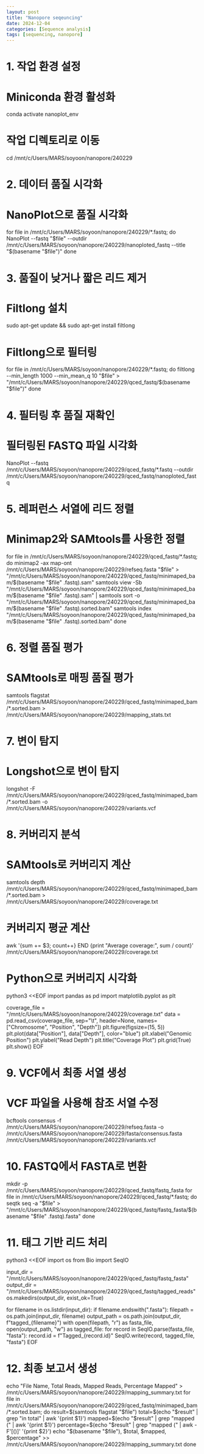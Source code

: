 ```yaml
---
layout: post
title: "Nanopore seqeuncing"
date: 2024-12-04
categories: [Sequence analysis]
tags: [sequencing, nanopore]
---
```




# 1. 작업 환경 설정
# Miniconda 환경 활성화
conda activate nanoplot_env

# 작업 디렉토리로 이동
cd /mnt/c/Users/MARS/soyoon/nanopore/240229

# 2. 데이터 품질 시각화
# NanoPlot으로 품질 시각화
for file in /mnt/c/Users/MARS/soyoon/nanopore/240229/*.fastq; do
    NanoPlot --fastq "$file" --outdir /mnt/c/Users/MARS/soyoon/nanopore/240229/nanoploted_fastq --title "$(basename "$file")"
done

# 3. 품질이 낮거나 짧은 리드 제거
# Filtlong 설치
sudo apt-get update && sudo apt-get install filtlong

# Filtlong으로 필터링
for file in /mnt/c/Users/MARS/soyoon/nanopore/240229/*.fastq; do
    filtlong --min_length 1000 --min_mean_q 10 "$file" > "/mnt/c/Users/MARS/soyoon/nanopore/240229/qced_fastq/$(basename "$file")"
done

# 4. 필터링 후 품질 재확인
# 필터링된 FASTQ 파일 시각화
NanoPlot --fastq /mnt/c/Users/MARS/soyoon/nanopore/240229/qced_fastq/*.fastq --outdir /mnt/c/Users/MARS/soyoon/nanopore/240229/qced_fastq/nanoploted_fastq

# 5. 레퍼런스 서열에 리드 정렬
# Minimap2와 SAMtools를 사용한 정렬
for file in /mnt/c/Users/MARS/soyoon/nanopore/240229/qced_fastq/*.fastq; do
    minimap2 -ax map-ont /mnt/c/Users/MARS/soyoon/nanopore/240229/refseq.fasta "$file" > "/mnt/c/Users/MARS/soyoon/nanopore/240229/qced_fastq/minimaped_bam/$(basename "$file" .fastq).sam"
    samtools view -Sb "/mnt/c/Users/MARS/soyoon/nanopore/240229/qced_fastq/minimaped_bam/$(basename "$file" .fastq).sam" | samtools sort -o "/mnt/c/Users/MARS/soyoon/nanopore/240229/qced_fastq/minimaped_bam/$(basename "$file" .fastq).sorted.bam"
    samtools index "/mnt/c/Users/MARS/soyoon/nanopore/240229/qced_fastq/minimaped_bam/$(basename "$file" .fastq).sorted.bam"
done

# 6. 정렬 품질 평가
# SAMtools로 매핑 품질 평가
samtools flagstat /mnt/c/Users/MARS/soyoon/nanopore/240229/qced_fastq/minimaped_bam/*.sorted.bam > /mnt/c/Users/MARS/soyoon/nanopore/240229/mapping_stats.txt

# 7. 변이 탐지
# Longshot으로 변이 탐지
longshot -F /mnt/c/Users/MARS/soyoon/nanopore/240229/qced_fastq/minimaped_bam/*.sorted.bam -o /mnt/c/Users/MARS/soyoon/nanopore/240229/variants.vcf

# 8. 커버리지 분석
# SAMtools로 커버리지 계산
samtools depth /mnt/c/Users/MARS/soyoon/nanopore/240229/qced_fastq/minimaped_bam/*.sorted.bam > /mnt/c/Users/MARS/soyoon/nanopore/240229/coverage.txt

# 커버리지 평균 계산
awk '{sum += $3; count++} END {print "Average coverage:", sum / count}' /mnt/c/Users/MARS/soyoon/nanopore/240229/coverage.txt

# Python으로 커버리지 시각화
python3 <<EOF
import pandas as pd
import matplotlib.pyplot as plt

coverage_file = "/mnt/c/Users/MARS/soyoon/nanopore/240229/coverage.txt"
data = pd.read_csv(coverage_file, sep="\t", header=None, names=["Chromosome", "Position", "Depth"])
plt.figure(figsize=(15, 5))
plt.plot(data["Position"], data["Depth"], color="blue")
plt.xlabel("Genomic Position")
plt.ylabel("Read Depth")
plt.title("Coverage Plot")
plt.grid(True)
plt.show()
EOF

# 9. VCF에서 최종 서열 생성
# VCF 파일을 사용해 참조 서열 수정
bcftools consensus -f /mnt/c/Users/MARS/soyoon/nanopore/240229/refseq.fasta -o /mnt/c/Users/MARS/soyoon/nanopore/240229/fasta/consensus.fasta /mnt/c/Users/MARS/soyoon/nanopore/240229/variants.vcf

# 10. FASTQ에서 FASTA로 변환
mkdir -p /mnt/c/Users/MARS/soyoon/nanopore/240229/qced_fastq/fastq_fasta
for file in /mnt/c/Users/MARS/soyoon/nanopore/240229/qced_fastq/*.fastq; do
    seqtk seq -a "$file" > "/mnt/c/Users/MARS/soyoon/nanopore/240229/qced_fastq/fastq_fasta/$(basename "$file" .fastq).fasta"
done

# 11. 태그 기반 리드 처리
python3 <<EOF
import os
from Bio import SeqIO

input_dir = "/mnt/c/Users/MARS/soyoon/nanopore/240229/qced_fastq/fastq_fasta"
output_dir = "/mnt/c/Users/MARS/soyoon/nanopore/240229/qced_fastq/tagged_reads"
os.makedirs(output_dir, exist_ok=True)

for filename in os.listdir(input_dir):
    if filename.endswith(".fasta"):
        filepath = os.path.join(input_dir, filename)
        output_path = os.path.join(output_dir, f"tagged_{filename}")
        with open(filepath, "r") as fasta_file, open(output_path, "w") as tagged_file:
            for record in SeqIO.parse(fasta_file, "fasta"):
                record.id = f"Tagged_{record.id}"
                SeqIO.write(record, tagged_file, "fasta")
EOF

# 12. 최종 보고서 생성
echo "File Name, Total Reads, Mapped Reads, Percentage Mapped" > /mnt/c/Users/MARS/soyoon/nanopore/240229/mapping_summary.txt
for file in /mnt/c/Users/MARS/soyoon/nanopore/240229/qced_fastq/minimaped_bam/*.sorted.bam; do
    result=$(samtools flagstat "$file")
    total=$(echo "$result" | grep "in total" | awk '{print $1}')
    mapped=$(echo "$result" | grep "mapped (" | awk '{print $1}')
    percentage=$(echo "$result" | grep "mapped (" | awk -F'[()]' '{print $2}')
    echo "$(basename "$file"), $total, $mapped, $percentage" >> /mnt/c/Users/MARS/soyoon/nanopore/240229/mapping_summary.txt
done
